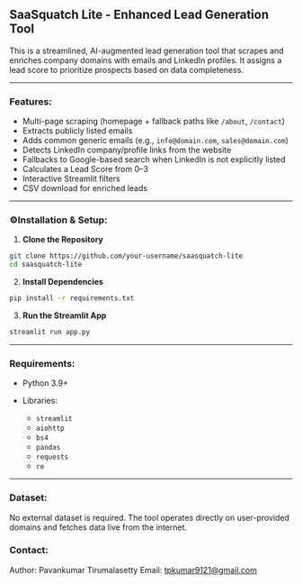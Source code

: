 ## SaaSquatch Lite - Enhanced Lead Generation Tool

This is a streamlined, AI-augmented lead generation tool that scrapes and enriches company domains with emails and LinkedIn profiles. It assigns a lead score to prioritize prospects based on data completeness.

---

### Features:

* Multi-page scraping (homepage + fallback paths like `/about`, `/contact`)
* Extracts publicly listed emails
* Adds common generic emails (e.g., `info@domain.com`, `sales@domain.com`)
* Detects LinkedIn company/profile links from the website
* Fallbacks to Google-based search when LinkedIn is not explicitly listed
* Calculates a Lead Score from 0–3
* Interactive Streamlit filters
* CSV download for enriched leads

---

### ⚙Installation & Setup:

1. **Clone the Repository**

```bash
git clone https://github.com/your-username/saasquatch-lite
cd saasquatch-lite
```

2. **Install Dependencies**

```bash
pip install -r requirements.txt
```

3. **Run the Streamlit App**

```bash
streamlit run app.py
```

---

### Requirements:

* Python 3.9+
* Libraries:

  * `streamlit`
  * `aiohttp`
  * `bs4`
  * `pandas`
  * `requests`
  * `re`

---

### Dataset:

No external dataset is required. The tool operates directly on user-provided domains and fetches data live from the internet.

### Contact:

Author: Pavankumar Tirumalasetty
Email: tpkumar9121@gmail.com
